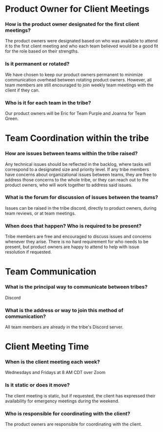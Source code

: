 # Product Owner for Client Meetings

### How is the product owner designated for the first client meetings?
The product owners were designated based on who was available to attend it to the first client meeting and who each team believed would be a good fit for the role based on their strengths. 

### Is it permanent or rotated?
We have chosen to keep our product owners permanent to minimize communication overhead between rotating product owners. However, all team members are still encouraged to join weekly team meetings with the client if they can.

### Who is it for each team in the tribe?
Our product owners will be Eric for Team Purple and Joanna for Team Green.

# Team Coordination within the tribe

### How are issues between teams within the tribe raised?
Any technical issues should be reflected in the backlog, where tasks will correspond to a designated size and priority level. If any tribe members have concerns about organizational issues between teams, they are free to address those concerns to the whole tribe, or they can reach out to the product owners, who will work together to address said issues.

### What is the forum for discussion of issues between the teams?
Issues can be raised in the tribe discord, directly to product owners, during team reviews, or at team meetings.

### When does that happen?  Who is required to be present?
Tribe members are free and encouraged to discuss issues and concerns whenever they arise. There is no hard requirement for who needs to be present, but product owners are happy to attend to help with issue resolution if requested.

# Team Communication

### What is the principal way to communicate between tribes?
Discord

### What is the address or way to join this method of communication?
All team members are already in the tribe's Discord server.

# Client Meeting Time

### When is the client meeting each week?
Wednesdays and Fridays at 8 AM CDT over Zoom

### Is it static or does it move?
The client meeting is static, but if requested, the client has expressed their availability for emergency meetings during the weekend. 

### Who is responsible for coordinating with the client?
The product owners are responsible for coordinating with the client.
